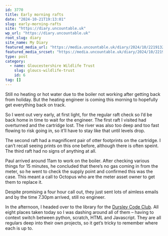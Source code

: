 ```yaml
---
id: 3770
title: Early morning rafts
date: "2024-10-21T19:13:01"
slug: early-morning-rafts
site: "https://diary.uncountable.uk"
wp_url: "https://diary.uncountable.uk"
root_slug: diary
site_name: My Diary
featured_media_url: "https://media.uncountable.uk/diary/2024/10/22191327/IMG20241021083631.webp"
featured_media_srcset: "https://media.uncountable.uk/diary/2024/10/22191327/IMG20241021083631-300x169.webp 300w, https://media.uncountable.uk/diary/2024/10/22191327/IMG20241021083631-1024x576.webp 1024w, https://media.uncountable.uk/diary/2024/10/22191327/IMG20241021083631-150x150.webp 150w, https://media.uncountable.uk/diary/2024/10/22191327/IMG20241021083631-640x360.webp 640w, https://media.uncountable.uk/diary/2024/10/22191327/IMG20241021083631.webp 2000w"
type: post
category:
  - name: Gloucestershire Wildlife Trust
    slug: gloucs-wildlife-trust
    id: 6
tag: []
---
```



<p>Still no heating or hot water due to the boiler not working after getting back from holiday.  But the heating engineer is coming this morning to hopefully get everything back on track.</p>



<p>So I went out very early, at first light, for the regular raft check so I&#8217;d be back home in time to wait for the engineer. The first raft I visited had overturned and the cartridge lost. The river was also too deep and too fast flowing to risk going in, so it&#8217;ll have to stay like that until levels drop.</p>



<p>The second raft had a magnificent pair of otter footprints on the cartridge.  I can&#8217;t recall seeing prints on this one before, although there is often speint.  The third raft had no signs of anything at all.</p>



<p>Paul arrived around 11am to work on the boiler.  After checking various things for 15 minutes, he concluded that there&#8217;s no gas coming in from the meter, so he went to check the supply point and confirmed this was the case.  This meant a call to Octopus who are the meter asset owner to get them to replace it.  </p>



<p>Despite promising a four hour call out, they just sent lots of aimless emails and by the time 7.30pm arrived, still no engineer.</p>



<p>In the afternoon, I headed over to the library for the <a href="https://www.facebook.com/dursleycodeclub">Dursley Code Club</a>.  All eight places taken today so I was dashing around all of them &#8211; having to context switch between python, scratch, HTML and Javascript.  They are all regulars deep into their own projects, so it get&#8217;s tricky to remember where each is up to.</p>
